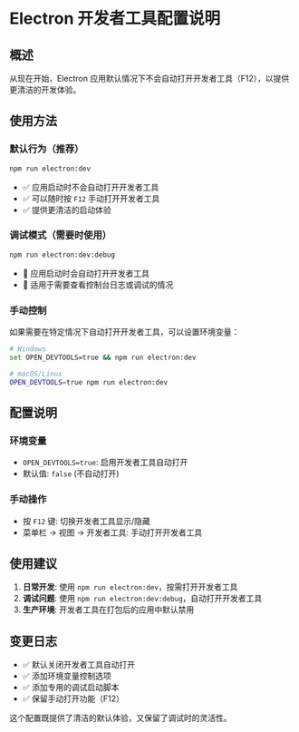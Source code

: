 # Electron 开发者工具配置说明

## 概述

从现在开始，Electron 应用默认情况下不会自动打开开发者工具（F12），以提供更清洁的开发体验。

## 使用方法

### 默认行为（推荐）
```bash
npm run electron:dev
```
- ✅ 应用启动时不会自动打开开发者工具
- ✅ 可以随时按 `F12` 手动打开开发者工具
- ✅ 提供更清洁的启动体验

### 调试模式（需要时使用）
```bash
npm run electron:dev:debug
```
- 🔧 应用启动时会自动打开开发者工具
- 🔧 适用于需要查看控制台日志或调试的情况

### 手动控制
如果需要在特定情况下自动打开开发者工具，可以设置环境变量：
```bash
# Windows
set OPEN_DEVTOOLS=true && npm run electron:dev

# macOS/Linux
OPEN_DEVTOOLS=true npm run electron:dev
```

## 配置说明

### 环境变量
- `OPEN_DEVTOOLS=true`: 启用开发者工具自动打开
- 默认值: `false` (不自动打开)

### 手动操作
- 按 `F12` 键: 切换开发者工具显示/隐藏
- 菜单栏 → 视图 → 开发者工具: 手动打开开发者工具

## 使用建议

1. **日常开发**: 使用 `npm run electron:dev`，按需打开开发者工具
2. **调试问题**: 使用 `npm run electron:dev:debug`，自动打开开发者工具
3. **生产环境**: 开发者工具在打包后的应用中默认禁用

## 变更日志

- ✅ 默认关闭开发者工具自动打开
- ✅ 添加环境变量控制选项
- ✅ 添加专用的调试启动脚本
- ✅ 保留手动打开功能（F12）

这个配置既提供了清洁的默认体验，又保留了调试时的灵活性。 